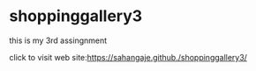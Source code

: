 # shoppinggallery3
this is my 3rd assingnment


click to visit web site:https://sahangaje.github./shoppinggallery3/
